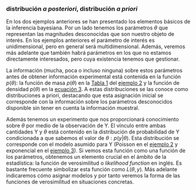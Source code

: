 ### distribución *a posteriori*, distribución *a priori*


En los dos ejemplos anteriores se han presentado los elementos básicos de la inferencia bayesiana. Por un lado tenemos los parámetros $\theta$ que representan las magnitudes desconocidas que son nuestro objeto de interés. En los ejemplos anteriores el parámetro de interés es unidimensional, pero en general será multidimensional. Además, veremos más adelante que también habrá parámetros en los que no estamos directamente interesados, pero cuya existencia tenemos que gestionar.


La información (mucha, poca o incluso ninguna) sobre estos parámetros antes de obtener información experimental está contenida en la función $p(\theta)$: la función de masa $p(\theta)$ en la [Tabla 1](03_Bayes_variables_aleatorias_discretas.md#tabla-1) del [ejemplo 2](00_methods_and_elements/03_Bayes_variables_aleatorias_discretas.md#ejemplo-2) y la función de densidad $p(\theta)$ en la [ecuación 3](00_methods_and_elements/04_Bayes_variables_continuas.md#3). A estas distribuciones se las conoce como distribuciones a priori, destacando que esta asignación inicial se corresponde con la información sobre los parámetros desconocidos disponible sin tener en cuenta la información muestral.


Además tenemos un experimento que nos proporcionará conocimiento sobre $\theta$ por medio de la observación de Y. El vínculo entre ambas cantidades Y y $\theta$ está contenido en la distribución de probabilidad de Y condicionada a que sabemos el valor de $\theta: p(y | \theta)$. Esta distribución se corresponde con el modelo asumido para Y (Poisson en el [ejemplo 2](00_methods_and_elements/03_Bayes_variables_aleatorias_discretas.md#ejemplo-2) y exponencial en el [ejemplo 3](04_Bayes_variables_continuas.md#ejemplo-3)). Si vemos esta función como una función de los parámetros, obtenemos un elemento crucial en el ámbito de la estadística: la función de verosimilitud o *likelihood function* en inglés. Es bastante frecuente simbolizar esta función como $L(\theta,y)$. Más adelante indicaremos cómo asignar modelos y por tanto veremos la forma de las funciones de verosimilitud en situaciones concretas.



